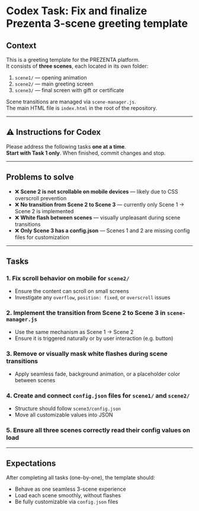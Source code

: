 # Codex Task: Fix and finalize Prezenta 3-scene greeting template

## Context

This is a greeting template for the PREZENTA platform.  
It consists of **three scenes**, each located in its own folder:

1. `scene1/` — opening animation
2. `scene2/` — main greeting screen
3. `scene3/` — final screen with gift or certificate

Scene transitions are managed via `scene-manager.js`.  
The main HTML file is `index.html` in the root of the repository.

---

## ⚠️ Instructions for Codex

Please address the following tasks **one at a time**.  
**Start with Task 1 only**. When finished, commit changes and stop.

---

## Problems to solve

- ❌ **Scene 2 is not scrollable on mobile devices** — likely due to CSS overscroll prevention
- ❌ **No transition from Scene 2 to Scene 3** — currently only Scene 1 → Scene 2 is implemented
- ❌ **White flash between scenes** — visually unpleasant during scene transitions
- ❌ **Only Scene 3 has a config.json** — Scenes 1 and 2 are missing config files for customization

---

## Tasks

### 1. Fix scroll behavior on mobile for `scene2/`
- Ensure the content can scroll on small screens
- Investigate any `overflow`, `position: fixed`, or `overscroll` issues

### 2. Implement the transition from Scene 2 to Scene 3 in `scene-manager.js`
- Use the same mechanism as Scene 1 → Scene 2
- Ensure it is triggered naturally or by user interaction (e.g. button)

### 3. Remove or visually mask white flashes during scene transitions
- Apply seamless fade, background animation, or a placeholder color between scenes

### 4. Create and connect `config.json` files for `scene1/` and `scene2/`
- Structure should follow `scene3/config.json`
- Move all customizable values into JSON

### 5. Ensure all three scenes correctly read their config values on load

---

## Expectations

After completing all tasks (one-by-one), the template should:

- Behave as one seamless 3-scene experience
- Load each scene smoothly, without flashes
- Be fully customizable via `config.json` files
